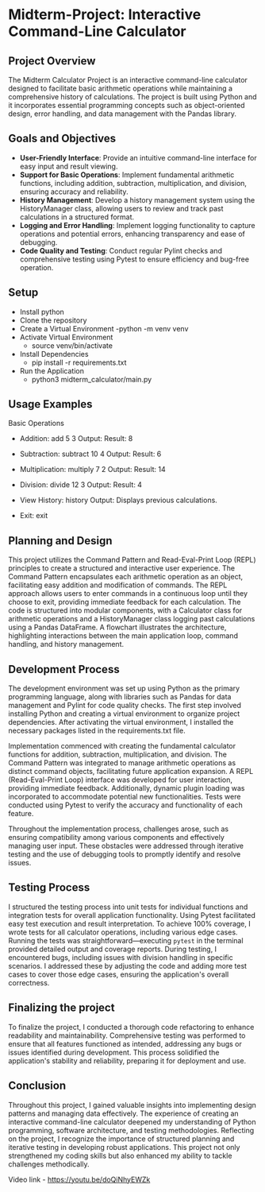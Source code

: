 # Midterm-Project: Interactive Command-Line Calculator

## Project Overview

The Midterm Calculator Project is an interactive command-line calculator designed to facilitate basic arithmetic operations while maintaining a comprehensive history of calculations. The project is built using Python and it incorporates essential programming concepts such as object-oriented design, error handling, and data management with the Pandas library. 

## Goals and Objectives
- **User-Friendly Interface**: Provide an intuitive command-line interface for easy input and result viewing.
- **Support for Basic Operations**: Implement fundamental arithmetic functions, including addition, subtraction, multiplication, and division, ensuring accuracy and reliability.
- **History Management**: Develop a history management system using the HistoryManager class, allowing users to review and track past calculations in a structured format.
- **Logging and Error Handling**: Implement logging functionality to capture operations and potential errors, enhancing transparency and ease of debugging.
- **Code Quality and Testing**: Conduct regular Pylint checks and comprehensive testing using Pytest to ensure efficiency and bug-free operation.
## Setup
- Install python
- Clone the repository
- Create a Virtual Environment
     -python -m venv venv
- Activate Virtual Environment
     - source venv/bin/activate
- Install Dependencies
     - pip install -r requirements.txt
- Run the Application
  - python3 midterm_calculator/main.py  
## Usage Examples
Basic Operations
- Addition:
    add 5 3
    Output: Result: 8
- Subtraction:
    subtract 10 4
    Output: Result: 6
- Multiplication:
    multiply 7 2
    Output: Result: 14
- Division:
    divide 12 3
    Output: Result: 4

- View History:
    history
    Output: Displays previous calculations.

- Exit:
    exit
## Planning and Design
This project utilizes the Command Pattern and Read-Eval-Print Loop (REPL) principles to create a structured and interactive user experience. The Command Pattern encapsulates each arithmetic operation as an object, facilitating easy addition and modification of commands. The REPL approach allows users to enter commands in a continuous loop until they choose to exit, providing immediate feedback for each calculation. The code is structured into modular components, with a Calculator class for arithmetic operations and a HistoryManager class logging past calculations using a Pandas DataFrame. A flowchart illustrates the architecture, highlighting interactions between the main application loop, command handling, and history management.

## Development Process
The development environment was set up using Python as the primary programming language, along with libraries such as Pandas for data management and Pylint for code quality checks. The first step involved installing Python and creating a virtual environment to organize project dependencies. After activating the virtual environment, I installed the necessary packages listed in the requirements.txt file.

Implementation commenced with creating the fundamental calculator functions for addition, subtraction, multiplication, and division. The Command Pattern was integrated to manage arithmetic operations as distinct command objects, facilitating future application expansion. A REPL (Read-Eval-Print Loop) interface was developed for user interaction, providing immediate feedback. Additionally, dynamic plugin loading was incorporated to accommodate potential new functionalities. Tests were conducted using Pytest to verify the accuracy and functionality of each feature.

Throughout the implementation process, challenges arose, such as ensuring compatibility among various components and effectively managing user input. These obstacles were addressed through iterative testing and the use of debugging tools to promptly identify and resolve issues.

## Testing Process
I structured the testing process into unit tests for individual functions and integration tests for overall application functionality. Using Pytest facilitated easy test execution and result interpretation. To achieve 100% coverage, I wrote tests for all calculator operations, including various edge cases. Running the tests was straightforward—executing `pytest` in the terminal provided detailed output and coverage reports. During testing, I encountered bugs, including issues with division handling in specific scenarios. I addressed these by adjusting the code and adding more test cases to cover those edge cases, ensuring the application's overall correctness.

## Finalizing the project
To finalize the project, I conducted a thorough code refactoring to enhance readability and maintainability. Comprehensive testing was performed to ensure that all features functioned as intended, addressing any bugs or issues identified during development. This process solidified the application's stability and reliability, preparing it for deployment and use.

## Conclusion
Throughout this project, I gained valuable insights into implementing design patterns and managing data effectively. The experience of creating an interactive command-line calculator deepened my understanding of Python programming, software architecture, and testing methodologies. Reflecting on the project, I recognize the importance of structured planning and iterative testing in developing robust applications. This project not only strengthened my coding skills but also enhanced my ability to tackle challenges methodically.

Video link -  https://youtu.be/doQiNhyEWZk
